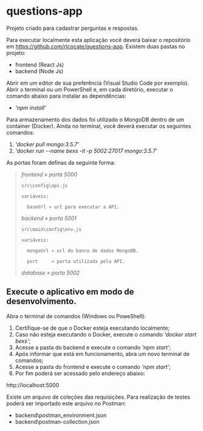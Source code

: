 questions-app
===============

Projeto criado para cadastrar perguntas e respostas.

Para executar localmente esta aplicação você deverá baixar o repositório em https://github.com/rlcocate/questions-app.
Existem duas pastas no projeto:

- frontend (React Js)
- backend  (Node Js)

Abrir em um editor de sua preferência (Visual Studio Code por exemplo). Abrir o terminal ou um PowerShell e, em cada diretório, executar o comando abaixo para instalar as dependências:

- <i>'npm install'</i>

Para armazenamento dos dados foi utilizado o MongoDB dentro de um container (Docker).
Ainda no terminal, você deverá executar os seguintes comandos:

1. <i>'docker pull mongo:3.5.7'</i>
2. <i>'docker run --name bexs -it -p 5002:27017 mongo:3.5.7'</i>

As portas foram definas da seguinte forma:
>
> <i>frontend » porta 5000</i>
>
>     src\config\api.js
>
>     variáveis: 
>
>       baseUrl » url para executar a API.
>
> <i>backend  » porta 5001</i>
>
>     src\main\config\env.js 
>
>     variáveis: 
>
>       mongoUrl » url do banco de dados MongoDB.
>
>       port     » porta utilizada pela API.
>
> <i>database » porta 5002</i>
>

Execute o aplicativo em modo de desenvolvimento.
------------------------------------------------

Abra o terminal de comandos (Windows ou PoweShell):

1. Certifique-se de que o Docker esteja executando localmente;
2. Caso não esteja executando o Docker, execute o comando <i>'docker start bexs'</i>;
3. Acesse a pasta do backend e execute o comando <i>'npm start'</i>;
4. Após informar que está em funcionamento, abra um novo terminal de comandos;
5. Acesse a pasta do frontend e execute o comando <i>'npm start'</i>;
6. Por fim poderá ser acessado pelo endereço abaixo:

http://localhost:5000


Existe um arquivo de coleções das requisições. Para realização de testes poderá ser importado este arquivo no Postman:

- backend\postman_environment.json
- backend\postman-collection.json
